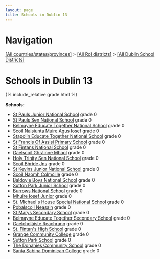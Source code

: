 ```yaml
---
layout: page
title: Schools in Dublin 13
---
```

# Navigation

[[All countries/states/provinces]](../../..) > [[All RoI districts]](../..) > [[All Dublin School Districts]](..)

# Schools in Dublin 13

{% include_relative grade.html %}

**Schools:**

- [St Pauls Junior National School](St_Pauls_Junior_National_School.md) grade 0
- [St Pauls Sen National School](St_Pauls_Sen_National_School.md) grade 0
- [Belmayne Educate Together National School](Belmayne_Educate_Together_National_School.md) grade 0
- [Scoil Naisiunta Muire Agus Iosef](Scoil_Naisiunta_Muire_Agus_Iosef.md) grade 0
- [Stapolin Educate Together National School](Stapolin_Educate_Together_National_School.md) grade 0
- [St Francis Of Assisi Primary School](St_Francis_Of_Assisi_Primary_School.md) grade 0
- [St Fintans National School](St_Fintans_National_School.md) grade 0
- [Gaelscoil Ghráinne Mhaol](Gaelscoil_Ghráinne_Mhaol.md) grade 0
- [Holy Trinity Sen National School](Holy_Trinity_Sen_National_School.md) grade 0
- [Scoil Bhríde Jns](Scoil_Bhríde_Jns.md) grade 0
- [St Kevins Junior National School](St_Kevins_Junior_National_School.md) grade 0
- [Scoil Naomh Colmcille](Scoil_Naomh_Colmcille.md) grade 0
- [Baldoyle Boys National School](Baldoyle_Boys_National_School.md) grade 0
- [Sutton Park Junior School](Sutton_Park_Junior_School.md) grade 0
- [Burrows National School](Burrows_National_School.md) grade 0
- [Mhuire Iosef Junior](Mhuire_Iosef_Junior.md) grade 0
- [St. Michael's House Special National School](St._Michael's_House_Special_National_School.md) grade 0
- [Pobalscoil Neasain](Pobalscoil_Neasain.md) grade 0
- [St Marys Secondary School](St_Marys_Secondary_School.md) grade 0
- [Belmayne Educate Together Secondary School](Belmayne_Educate_Together_Secondary_School.md) grade 0
- [Gaelcholáiste Reachrann](Gaelcholáiste_Reachrann.md) grade 0
- [St. Fintan's High School](St._Fintan's_High_School.md) grade 0
- [Grange Community College](Grange_Community_College.md) grade 0
- [Sutton Park School](Sutton_Park_School.md) grade 0
- [The Donahies Community School](The_Donahies_Community_School.md) grade 0
- [Santa Sabina Dominican College](Santa_Sabina_Dominican_College.md) grade 0
